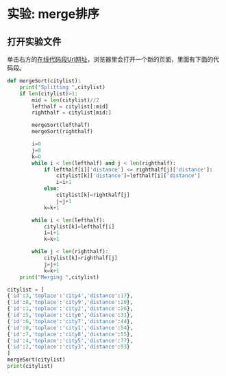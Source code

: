 # 实验: merge排序

## 打开实验文件

单击右方的[在线代码段Url网址](http://www.pythontutor.com/visualize.html#code=def%20mergeSort%28citylist%29%3A%0A%20%20%20%20print%28%22Splitting%20%22,citylist%29%0A%20%20%20%20if%20len%28citylist%29%3E1%3A%0A%20%20%20%20%20%20%20%20mid%20%3D%20len%28citylist%29//2%0A%20%20%20%20%20%20%20%20lefthalf%20%3D%20citylist%5B%3Amid%5D%0A%20%20%20%20%20%20%20%20righthalf%20%3D%20citylist%5Bmid%3A%5D%0A%0A%20%20%20%20%20%20%20%20mergeSort%28lefthalf%29%0A%20%20%20%20%20%20%20%20mergeSort%28righthalf%29%0A%0A%20%20%20%20%20%20%20%20i%3D0%0A%20%20%20%20%20%20%20%20j%3D0%0A%20%20%20%20%20%20%20%20k%3D0%0A%20%20%20%20%20%20%20%20while%20i%20%3C%20len%28lefthalf%29%20and%20j%20%3C%20len%28righthalf%29%3A%0A%20%20%20%20%20%20%20%20%20%20%20%20if%20lefthalf%5Bi%5D%5B'distance'%5D%20%3C%3D%20righthalf%5Bj%5D%5B'distance'%5D%3A%0A%20%20%20%20%20%20%20%20%20%20%20%20%20%20%20%20citylist%5Bk%5D%5B'distance'%5D%3Dlefthalf%5Bi%5D%5B'distance'%5D%0A%20%20%20%20%20%20%20%20%20%20%20%20%20%20%20%20i%3Di%2B1%0A%20%20%20%20%20%20%20%20%20%20%20%20else%3A%0A%20%20%20%20%20%20%20%20%20%20%20%20%20%20%20%20citylist%5Bk%5D%3Drighthalf%5Bj%5D%0A%20%20%20%20%20%20%20%20%20%20%20%20%20%20%20%20j%3Dj%2B1%0A%20%20%20%20%20%20%20%20%20%20%20%20k%3Dk%2B1%0A%0A%20%20%20%20%20%20%20%20while%20i%20%3C%20len%28lefthalf%29%3A%0A%20%20%20%20%20%20%20%20%20%20%20%20citylist%5Bk%5D%3Dlefthalf%5Bi%5D%0A%20%20%20%20%20%20%20%20%20%20%20%20i%3Di%2B1%0A%20%20%20%20%20%20%20%20%20%20%20%20k%3Dk%2B1%0A%0A%20%20%20%20%20%20%20%20while%20j%20%3C%20len%28righthalf%29%3A%0A%20%20%20%20%20%20%20%20%20%20%20%20citylist%5Bk%5D%3Drighthalf%5Bj%5D%0A%20%20%20%20%20%20%20%20%20%20%20%20j%3Dj%2B1%0A%20%20%20%20%20%20%20%20%20%20%20%20k%3Dk%2B1%0A%20%20%20%20print%28%22Merging%20%22,citylist%29%0A%0Acitylist%20%3D%20%5B%0A%7B'id'%3A3,'toplace'%3A'city4','distance'%3A17%7D,%0A%7B'id'%3A8,'toplace'%3A'city9','distance'%3A20%7D,%0A%7B'id'%3A1,'toplace'%3A'city2','distance'%3A26%7D,%0A%7B'id'%3A5,'toplace'%3A'city6','distance'%3A31%7D,%0A%7B'id'%3A6,'toplace'%3A'city7','distance'%3A44%7D,%0A%7B'id'%3A0,'toplace'%3A'city1','distance'%3A54%7D,%0A%7B'id'%3A7,'toplace'%3A'city8','distance'%3A55%7D,%0A%7B'id'%3A4,'toplace'%3A'city5','distance'%3A77%7D,%0A%7B'id'%3A2,'toplace'%3A'city3','distance'%3A93%7D%0A%5D%0AmergeSort%28citylist%29%0Aprint%28citylist%29&cumulative=false&curInstr=314&heapPrimitives=nevernest&mode=display&origin=opt-frontend.js&py=py3anaconda&rawInputLstJSON=%5B%5D&textReferences=false)，浏览器里会打开一个新的页面，里面有下面的代码段。

```python
def mergeSort(citylist):
    print("Splitting ",citylist)
    if len(citylist)>1:
        mid = len(citylist)//2
        lefthalf = citylist[:mid]
        righthalf = citylist[mid:]

        mergeSort(lefthalf)
        mergeSort(righthalf)

        i=0
        j=0
        k=0
        while i < len(lefthalf) and j < len(righthalf):
            if lefthalf[i]['distance'] <= righthalf[j]['distance']:
                citylist[k]['distance']=lefthalf[i]['distance']
                i=i+1
            else:
                citylist[k]=righthalf[j]
                j=j+1
            k=k+1

        while i < len(lefthalf):
            citylist[k]=lefthalf[i]
            i=i+1
            k=k+1

        while j < len(righthalf):
            citylist[k]=righthalf[j]
            j=j+1
            k=k+1
    print("Merging ",citylist)

citylist = [
{'id':3,'toplace':'city4','distance':17},
{'id':8,'toplace':'city9','distance':20},
{'id':1,'toplace':'city2','distance':26},
{'id':5,'toplace':'city6','distance':31},
{'id':6,'toplace':'city7','distance':44},
{'id':0,'toplace':'city1','distance':54},
{'id':7,'toplace':'city8','distance':55},
{'id':4,'toplace':'city5','distance':77},
{'id':2,'toplace':'city3','distance':93}
]
mergeSort(citylist)
print(citylist)
```
